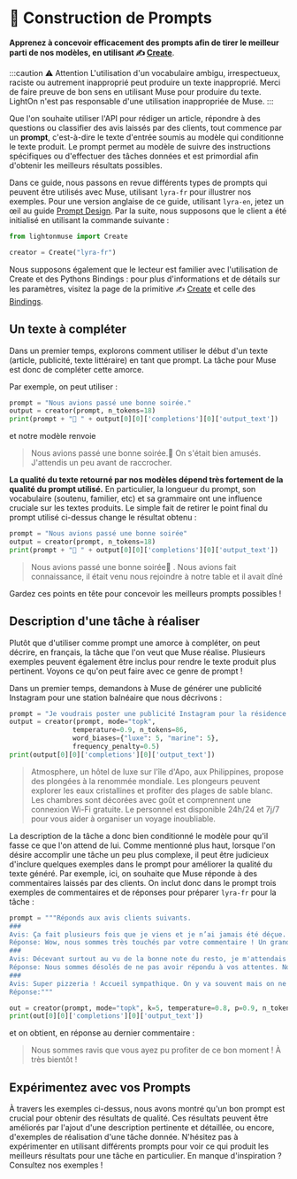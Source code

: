 ---
---

# 📜 Construction de Prompts


**Apprenez à concevoir efficacement des prompts afin de tirer le meilleur parti de nos modèles, en utilisant ✍️ [Create](/api/primitives/create)**.

:::caution ⚠️ Attention
L'utilisation d'un vocabulaire ambigu, irrespectueux, raciste ou autrement inapproprié peut produire un texte inapproprié. Merci de faire preuve de bon sens en utilisant Muse pour produire du texte. LightOn n'est pas responsable d'une utilisation inappropriée de Muse.
:::

Que l'on souhaite utiliser l'API pour rédiger un article, répondre à des questions ou classifier des avis laissés par des clients, tout commence par un **prompt**, c'est-à-dire le texte d'entrée soumis au modèle qui conditionne le texte produit. Le prompt permet au modèle de suivre des instructions spécifiques ou d'effectuer des tâches données et est primordial afin d'obtenir les meilleurs résultats possibles.

Dans ce guide, nous passons en revue différents types de prompts qui peuvent être utilisés avec Muse, utilisant `lyra-fr` pour illustrer nos exemples. Pour une version anglaise de ce guide, utilisant `lyra-en`, jetez un œil au guide [Prompt Design](/guides/english/prompt). Par la suite, nous supposons que le client a été initialisé en utilisant la commande suivante :

```python
from lightonmuse import Create

creator = Create("lyra-fr")
```

Nous supposons également que le lecteur est familier avec l'utilisation de Create et des Pythons Bindings : pour plus d'informations et de détails sur les paramètres, visitez la page de la primitive ✍️ [Create](/api/primitives/create) et celle des [Bindings](/api/bindings/python).
## Un texte à compléter

Dans un premier temps, explorons comment utiliser le début d'un texte (article, publicité, texte littéraire) en tant que prompt. La tâche pour Muse est donc de compléter cette amorce.

Par exemple, on peut utiliser :

```python
prompt = "Nous avions passé une bonne soirée."
output = creator(prompt, n_tokens=18) 
print(prompt + "🤖 " + output[0][0]['completions'][0]['output_text'])
```

et notre modèle renvoie

> Nous avions passé une bonne soirée.🤖 On s'était bien amusés.
> J'attendis un peu avant de raccrocher.

**La qualité du texte retourné par nos modèles dépend très fortement de la qualité du prompt utilisé.** En particulier, la longueur du prompt, son vocabulaire (soutenu, familier, etc) et sa grammaire ont une influence cruciale sur les textes produits. Le simple fait de retirer le point final du prompt utilisé ci-dessus change le résultat obtenu :

```python
prompt = "Nous avions passé une bonne soirée"
output = creator(prompt, n_tokens=18) 
print(prompt + "🤖 " + output[0][0]['completions'][0]['output_text'])
```

> Nous avions passé une bonne soirée🤖 . Nous avions fait connaissance, il était venu nous rejoindre à notre table et il avait dîné

Gardez ces points en tête pour concevoir les meilleurs prompts possibles !

## Description d'une tâche à réaliser

Plutôt que d'utiliser comme prompt une amorce à compléter, on peut décrire, en français, la tâche que l'on veut que Muse réalise. Plusieurs exemples peuvent également être inclus pour rendre le texte produit plus pertinent. Voyons ce qu'on peut faire avec ce genre de prompt !

Dans un premier temps, demandons à Muse de générer une publicité Instagram pour une station balnéaire que nous décrivons :


```python
prompt = "Je voudrais poster une publicité Instagram pour la résidence de vacances Atmosphère, un hôtel de luxe sur l'île d'Apo, aux Philippines, qui propose des plongées à la renommée mondiale. Voici le texte : '"
output = creator(prompt, mode="topk", 
                temperature=0.9, n_tokens=86, 
                word_biases={"luxe": 5, "marine": 5}, 
                frequency_penalty=0.5)
print(output[0][0]['completions'][0]['output_text'])
```

>Atmosphere, un hôtel de luxe sur l'île d'Apo, aux Philippines, propose des plongées à la renommée mondiale. Les plongeurs peuvent explorer les eaux cristallines et profiter des plages de sable blanc. Les chambres sont décorées avec goût et comprennent une connexion Wi-Fi gratuite. Le personnel est disponible 24h/24 et 7j/7 pour vous aider à organiser un voyage inoubliable.

La description de la tâche a donc bien conditionné le modèle pour qu'il fasse ce que l'on attend de lui. Comme mentionné plus haut, lorsque l'on désire accomplir une tâche un peu plus complexe, il peut être judicieux d'inclure quelques exemples dans le prompt pour améliorer la qualité du texte généré. Par exemple, ici, on souhaite que Muse réponde à des commentaires laissés par des clients. On inclut donc dans le prompt trois exemples de commentaires et de réponses pour préparer `lyra-fr` pour la tâche :

```python
prompt = """Réponds aux avis clients suivants.
###
Avis: Ça fait plusieurs fois que je viens et je n’ai jamais été déçue. L’accueil est chaleureux, les pizzas sont juste parfaites. J’ai enfin goûté un dessert et il était largement à la hauteur du reste ! Bref, au top, j’y retournerai bientôt !
Réponse: Wow, nous sommes très touchés par votre commentaire ! Un grand merci à vous et à très bientôt !
###
Avis: Décevant surtout au vu de la bonne note du resto, je m'attendais à me régaler mais pas vraiment. Le tiramisu, certes bien garni, était très liquide, on aurait dit que c'était mélangé avec de l'eau, et pas très bon. 
Réponse: Nous sommes désolés de ne pas avoir répondu à vos attentes. Nous espérons que vous nous donnerez une autre chance bientôt.
###
Avis: Super pizzeria ! Accueil sympathique. On y va souvent mais on ne s'en lasse pas !
Réponse:"""

out = creator(prompt, mode="topk", k=5, temperature=0.8, p=0.9, n_tokens=20, stop_words=["\n"])
print(out[0][0]['completions'][0]['output_text'])
```

et on obtient, en réponse au dernier commentaire :

> Nous sommes ravis que vous ayez pu profiter de ce bon moment ! À très bientôt !
​
​

## Expérimentez avec vos Prompts

À travers les exemples ci-dessus, nous avons montré qu'un bon prompt est crucial pour obtenir des résultats de qualité. Ces résultats peuvent être améliorés par l'ajout d'une description pertinente et détaillée, ou encore, d'exemples de réalisation d'une tâche donnée. N'hésitez pas à expérimenter en utilisant différents prompts pour voir ce qui produit les meilleurs résultats pour une tâche en particulier. En manque d'inspiration ? Consultez nos exemples !
